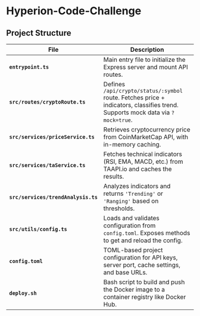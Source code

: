 # Hyperion-Code-Challenge

## Project Structure
| File | Description |
|------|-------------|
| **`entrypoint.ts`** | Main entry file to initialize the Express server and mount API routes. |
| **`src/routes/cryptoRoute.ts`** | Defines `/api/crypto/status/:symbol` route. Fetches price + indicators, classifies trend. Supports mock data via `?mock=true`. |
| **`src/services/priceService.ts`** | Retrieves cryptocurrency price from CoinMarketCap API, with in-memory caching. |
| **`src/services/taService.ts`** | Fetches technical indicators (RSI, EMA, MACD, etc.) from TAAPI.io and caches the results. |
| **`src/services/trendAnalysis.ts`** | Analyzes indicators and returns `'Trending'` or `'Ranging'` based on thresholds. |
| **`src/utils/config.ts`** | Loads and validates configuration from `config.toml`. Exposes methods to get and reload the config. |
| **`config.toml`** | TOML-based project configuration for API keys, server port, cache settings, and base URLs. |
| **`deploy.sh`** | Bash script to build and push the Docker image to a container registry like Docker Hub. |
